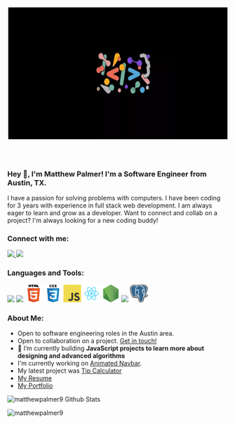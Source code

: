 <code>
    <p align="center">
        <img width="500" height="300" src="https://github.com/MatthewPalmer9/MatthewPalmer9/blob/master/github-logo.jpg?raw=true">
    </p>
</code>

### Hey 👋, I'm Matthew Palmer! I'm a Software Engineer from Austin, TX.
I have a passion for solving problems with computers. I have been coding for 3 years with experience in full stack web development. I am always eager to learn and grow as a developer. Want to connect and collab on a project? I'm always looking for a new coding buddy!

### Connect with me:
<a href='https://www.linkedin.com/in/matthewpalmer9/'>
    <img width="30" src="https://cdn.jsdelivr.net/npm/simple-icons@v3/icons/linkedin.svg" />
</a>
<a href='https://twitter.com/mattpdev'>
    <img width="30" src="https://cdn.jsdelivr.net/npm/simple-icons@3.12.1/icons/twitter.svg">
</a>



### Languages and Tools:
<code><img width="40" src="https://cdn.jsdelivr.net/npm/simple-icons@v3/icons/github.svg" /></code>
<code><img width="40" src="https://cdn.jsdelivr.net/npm/simple-icons@v3/icons/git.svg" /></code>
<code><img width='40px' src='https://raw.githubusercontent.com/github/explore/80688e429a7d4ef2fca1e82350fe8e3517d3494d/topics/html/html.png'/></code>
<code><img width='40px' src='https://raw.githubusercontent.com/github/explore/80688e429a7d4ef2fca1e82350fe8e3517d3494d/topics/css/css.png'/></code>
<code><img width='40px' src='https://raw.githubusercontent.com/github/explore/80688e429a7d4ef2fca1e82350fe8e3517d3494d/topics/javascript/javascript.png'/></code>
<code><img width='40px' src='https://raw.githubusercontent.com/github/explore/80688e429a7d4ef2fca1e82350fe8e3517d3494d/topics/react/react.png'/></code>
<code><img width='40px' src='https://raw.githubusercontent.com/github/explore/80688e429a7d4ef2fca1e82350fe8e3517d3494d/topics/nodejs/nodejs.png'/></code>
<code><img width='40px' src='https://raw.githubusercontent.com/simple-icons/simple-icons/a7bc5478d6f9a0c0e83ef8bdf6b11cb6961c7585/icons/rubyonrails.svg'/></code>
<code><img width='40px' src='https://raw.githubusercontent.com/github/explore/80688e429a7d4ef2fca1e82350fe8e3517d3494d/topics/postgresql/postgresql.png'/></code>

### About Me:
- Open to software engineering roles in the Austin area.
- Open to collaboration on a project. [Get in touch!](https://www.linkedin.com/in/matthewpalmer9)
- 🌱 I’m currently building **JavaScript projects to learn more about designing and advanced algorithms**
- I'm currently working on [Animated Navbar](https://github.com/matthewpalmer9/animated-navbar).
- My latest project was [Tip Calculator](https://github.com/matthewpalmer9/js-tip-calculator)
- [My Resume](https://mrp-technologies.now.sh/static/media/MatthewPalmerResume.7a507293.docx)
- [My Portfolio](https://mrp-technologies.now.sh/)

<img alt='matthewpalmer9 Github Stats' src='https://github-readme-stats-k4dpfooit.vercel.app/api?username=matthewpalmer9&show_icons=true&hide_border=true'/>
<p><img align="left" src="https://github-readme-stats.vercel.app/api/top-langs/?username=matthewpalmer9&layout=compact" alt="matthewpalmer9" /></p>